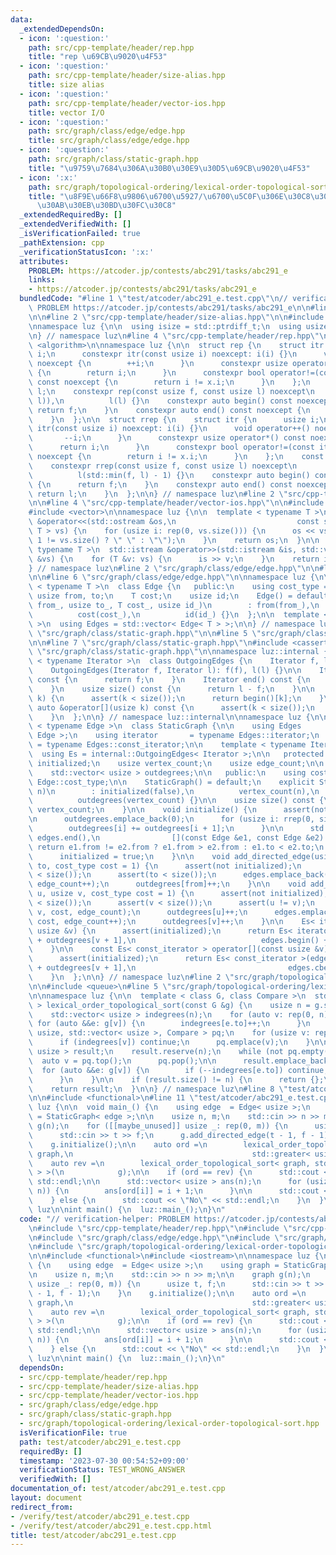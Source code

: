 ```yaml
---
data:
  _extendedDependsOn:
  - icon: ':question:'
    path: src/cpp-template/header/rep.hpp
    title: "rep \u69CB\u9020\u4F53"
  - icon: ':question:'
    path: src/cpp-template/header/size-alias.hpp
    title: size alias
  - icon: ':question:'
    path: src/cpp-template/header/vector-ios.hpp
    title: vector I/O
  - icon: ':question:'
    path: src/graph/class/edge/edge.hpp
    title: src/graph/class/edge/edge.hpp
  - icon: ':question:'
    path: src/graph/class/static-graph.hpp
    title: "\u9759\u7684\u306A\u30B0\u30E9\u30D5\u69CB\u9020\u4F53"
  - icon: ':x:'
    path: src/graph/topological-ordering/lexical-order-topological-sort.hpp
    title: "\u8F9E\u66F8\u9806\u6700\u5927/\u6700\u5C0F\u306E\u30C8\u30DD\u30ED\u30B8\
      \u30AB\u30EB\u30BD\u30FC\u30C8"
  _extendedRequiredBy: []
  _extendedVerifiedWith: []
  _isVerificationFailed: true
  _pathExtension: cpp
  _verificationStatusIcon: ':x:'
  attributes:
    PROBLEM: https://atcoder.jp/contests/abc291/tasks/abc291_e
    links:
    - https://atcoder.jp/contests/abc291/tasks/abc291_e
  bundledCode: "#line 1 \"test/atcoder/abc291_e.test.cpp\"\n// verification-helper:\
    \ PROBLEM https://atcoder.jp/contests/abc291/tasks/abc291_e\n\n#line 2 \"src/cpp-template/header/rep.hpp\"\
    \n\n#line 2 \"src/cpp-template/header/size-alias.hpp\"\n\n#include <cstddef>\n\
    \nnamespace luz {\n\n  using isize = std::ptrdiff_t;\n  using usize = std::size_t;\n\
    \n} // namespace luz\n#line 4 \"src/cpp-template/header/rep.hpp\"\n\n#include\
    \ <algorithm>\n\nnamespace luz {\n\n  struct rep {\n    struct itr {\n      usize\
    \ i;\n      constexpr itr(const usize i) noexcept: i(i) {}\n      void operator++()\
    \ noexcept {\n        ++i;\n      }\n      constexpr usize operator*() const noexcept\
    \ {\n        return i;\n      }\n      constexpr bool operator!=(const itr x)\
    \ const noexcept {\n        return i != x.i;\n      }\n    };\n    const itr f,\
    \ l;\n    constexpr rep(const usize f, const usize l) noexcept\n        : f(std::min(f,\
    \ l)),\n          l(l) {}\n    constexpr auto begin() const noexcept {\n     \
    \ return f;\n    }\n    constexpr auto end() const noexcept {\n      return l;\n\
    \    }\n  };\n\n  struct rrep {\n    struct itr {\n      usize i;\n      constexpr\
    \ itr(const usize i) noexcept: i(i) {}\n      void operator++() noexcept {\n \
    \       --i;\n      }\n      constexpr usize operator*() const noexcept {\n  \
    \      return i;\n      }\n      constexpr bool operator!=(const itr x) const\
    \ noexcept {\n        return i != x.i;\n      }\n    };\n    const itr f, l;\n\
    \    constexpr rrep(const usize f, const usize l) noexcept\n        : f(l - 1),\n\
    \          l(std::min(f, l) - 1) {}\n    constexpr auto begin() const noexcept\
    \ {\n      return f;\n    }\n    constexpr auto end() const noexcept {\n     \
    \ return l;\n    }\n  };\n\n} // namespace luz\n#line 2 \"src/cpp-template/header/vector-ios.hpp\"\
    \n\n#line 4 \"src/cpp-template/header/vector-ios.hpp\"\n\n#include <iostream>\n\
    #include <vector>\n\nnamespace luz {\n\n  template < typename T >\n  std::ostream\
    \ &operator<<(std::ostream &os,\n                           const std::vector<\
    \ T > vs) {\n    for (usize i: rep(0, vs.size())) {\n      os << vs[i] << (i +\
    \ 1 != vs.size() ? \" \" : \"\");\n    }\n    return os;\n  }\n\n  template <\
    \ typename T >\n  std::istream &operator>>(std::istream &is, std::vector< T >\
    \ &vs) {\n    for (T &v: vs) {\n      is >> v;\n    }\n    return is;\n  }\n\n\
    } // namespace luz\n#line 2 \"src/graph/class/edge/edge.hpp\"\n\n#line 4 \"src/graph/class/edge/edge.hpp\"\
    \n\n#line 6 \"src/graph/class/edge/edge.hpp\"\n\nnamespace luz {\n\n  template\
    \ < typename T >\n  class Edge {\n   public:\n    using cost_type = T;\n\n   \
    \ usize from, to;\n    T cost;\n    usize id;\n    Edge() = default;\n    Edge(usize\
    \ from_, usize to_, T cost_, usize id_)\n        : from(from_),\n          to(to_),\n\
    \          cost(cost_),\n          id(id_) {}\n  };\n\n  template < typename T\
    \ >\n  using Edges = std::vector< Edge< T > >;\n\n} // namespace luz\n#line 2\
    \ \"src/graph/class/static-graph.hpp\"\n\n#line 5 \"src/graph/class/static-graph.hpp\"\
    \n\n#line 7 \"src/graph/class/static-graph.hpp\"\n#include <cassert>\n#line 9\
    \ \"src/graph/class/static-graph.hpp\"\n\nnamespace luz::internal {\n\n  template\
    \ < typename Iterator >\n  class OutgoingEdges {\n    Iterator f, l;\n\n   public:\n\
    \    OutgoingEdges(Iterator f, Iterator l): f(f), l(l) {}\n\n    Iterator begin()\
    \ const {\n      return f;\n    }\n    Iterator end() const {\n      return l;\n\
    \    }\n    usize size() const {\n      return l - f;\n    }\n\n    auto &operator[](usize\
    \ k) {\n      assert(k < size());\n      return begin()[k];\n    }\n    const\
    \ auto &operator[](usize k) const {\n      assert(k < size());\n      return begin()[k];\n\
    \    }\n  };\n\n} // namespace luz::internal\n\nnamespace luz {\n\n  template\
    \ < typename Edge >\n  class StaticGraph {\n\n    using Edges          = std::vector<\
    \ Edge >;\n    using iterator       = typename Edges::iterator;\n    using const_iterator\
    \ = typename Edges::const_iterator;\n\n    template < typename Iterator >\n  \
    \  using Es = internal::OutgoingEdges< Iterator >;\n\n   protected:\n    bool\
    \ initialized;\n    usize vertex_count;\n    usize edge_count;\n\n    Edges edges;\n\
    \    std::vector< usize > outdegrees;\n\n   public:\n    using cost_type = typename\
    \ Edge::cost_type;\n\n    StaticGraph() = default;\n    explicit StaticGraph(usize\
    \ n)\n        : initialized(false),\n          vertex_count(n),\n          edge_count(0),\n\
    \          outdegrees(vertex_count) {}\n\n    usize size() const {\n      return\
    \ vertex_count;\n    }\n\n    void initialize() {\n      assert(not initialized);\n\
    \n      outdegrees.emplace_back(0);\n      for (usize i: rrep(0, size())) {\n\
    \        outdegrees[i] += outdegrees[i + 1];\n      }\n\n      std::sort(edges.begin(),\
    \ edges.end(),\n                [](const Edge &e1, const Edge &e2) {\n       \
    \ return e1.from != e2.from ? e1.from > e2.from : e1.to < e2.to;\n      });\n\n\
    \      initialized = true;\n    }\n\n    void add_directed_edge(usize from, usize\
    \ to, cost_type cost = 1) {\n      assert(not initialized);\n      assert(from\
    \ < size());\n      assert(to < size());\n      edges.emplace_back(from, to, cost,\
    \ edge_count++);\n      outdegrees[from]++;\n    }\n\n    void add_undirected_edge(usize\
    \ u, usize v, cost_type cost = 1) {\n      assert(not initialized);\n      assert(u\
    \ < size());\n      assert(v < size());\n      assert(u != v);\n      edges.emplace_back(u,\
    \ v, cost, edge_count);\n      outdegrees[u]++;\n      edges.emplace_back(v, u,\
    \ cost, edge_count++);\n      outdegrees[v]++;\n    }\n\n    Es< iterator > operator[](const\
    \ usize &v) {\n      assert(initialized);\n      return Es< iterator >(edges.begin()\
    \ + outdegrees[v + 1],\n                            edges.begin() + outdegrees[v]);\n\
    \    }\n\n    const Es< const_iterator > operator[](const usize &v) const {\n\
    \      assert(initialized);\n      return Es< const_iterator >(edges.cbegin()\
    \ + outdegrees[v + 1],\n                                  edges.cbegin() + outdegrees[v]);\n\
    \    }\n  };\n\n} // namespace luz\n#line 2 \"src/graph/topological-ordering/lexical-order-topological-sort.hpp\"\
    \n\n#include <queue>\n#line 5 \"src/graph/topological-ordering/lexical-order-topological-sort.hpp\"\
    \n\nnamespace luz {\n\n  template < class G, class Compare >\n  std::vector< usize\
    \ > lexical_order_topological_sort(const G &g) {\n    usize n = g.size();\n\n\
    \    std::vector< usize > indegrees(n);\n    for (auto v: rep(0, n)) {\n     \
    \ for (auto &&e: g[v]) {\n        indegrees[e.to]++;\n      }\n    }\n\n    std::priority_queue<\
    \ usize, std::vector< usize >, Compare > pq;\n    for (usize v: rep(0, n)) {\n\
    \      if (indegrees[v]) continue;\n      pq.emplace(v);\n    }\n\n    std::vector<\
    \ usize > result;\n    result.reserve(n);\n    while (not pq.empty()) {\n    \
    \  auto v = pq.top();\n      pq.pop();\n\n      result.emplace_back(v);\n    \
    \  for (auto &&e: g[v]) {\n        if (--indegrees[e.to]) continue;\n        pq.emplace(e.to);\n\
    \      }\n    }\n\n    if (result.size() != n) {\n      return {};\n    }\n\n\
    \    return result;\n  }\n\n} // namespace luz\n#line 8 \"test/atcoder/abc291_e.test.cpp\"\
    \n\n#include <functional>\n#line 11 \"test/atcoder/abc291_e.test.cpp\"\n\nnamespace\
    \ luz {\n\n  void main_() {\n    using edge  = Edge< usize >;\n    using graph\
    \ = StaticGraph< edge >;\n\n    usize n, m;\n    std::cin >> n >> m;\n\n    graph\
    \ g(n);\n    for ([[maybe_unused]] usize _: rep(0, m)) {\n      usize t, f;\n\
    \      std::cin >> t >> f;\n      g.add_directed_edge(t - 1, f - 1);\n    }\n\
    \    g.initialize();\n\n    auto ord =\n        lexical_order_topological_sort<\
    \ graph,\n                                        std::greater< usize > >(g);\n\
    \    auto rev =\n        lexical_order_topological_sort< graph, std::less< usize\
    \ > >(\n            g);\n\n    if (ord == rev) {\n      std::cout << \"Yes\" <<\
    \ std::endl;\n\n      std::vector< usize > ans(n);\n      for (usize i: rep(0,\
    \ n)) {\n        ans[ord[i]] = i + 1;\n      }\n\n      std::cout << ans << std::endl;\n\
    \    } else {\n      std::cout << \"No\" << std::endl;\n    }\n  }\n\n} // namespace\
    \ luz\n\nint main() {\n  luz::main_();\n}\n"
  code: "// verification-helper: PROBLEM https://atcoder.jp/contests/abc291/tasks/abc291_e\n\
    \n#include \"src/cpp-template/header/rep.hpp\"\n#include \"src/cpp-template/header/vector-ios.hpp\"\
    \n#include \"src/graph/class/edge/edge.hpp\"\n#include \"src/graph/class/static-graph.hpp\"\
    \n#include \"src/graph/topological-ordering/lexical-order-topological-sort.hpp\"\
    \n\n#include <functional>\n#include <iostream>\n\nnamespace luz {\n\n  void main_()\
    \ {\n    using edge  = Edge< usize >;\n    using graph = StaticGraph< edge >;\n\
    \n    usize n, m;\n    std::cin >> n >> m;\n\n    graph g(n);\n    for ([[maybe_unused]]\
    \ usize _: rep(0, m)) {\n      usize t, f;\n      std::cin >> t >> f;\n      g.add_directed_edge(t\
    \ - 1, f - 1);\n    }\n    g.initialize();\n\n    auto ord =\n        lexical_order_topological_sort<\
    \ graph,\n                                        std::greater< usize > >(g);\n\
    \    auto rev =\n        lexical_order_topological_sort< graph, std::less< usize\
    \ > >(\n            g);\n\n    if (ord == rev) {\n      std::cout << \"Yes\" <<\
    \ std::endl;\n\n      std::vector< usize > ans(n);\n      for (usize i: rep(0,\
    \ n)) {\n        ans[ord[i]] = i + 1;\n      }\n\n      std::cout << ans << std::endl;\n\
    \    } else {\n      std::cout << \"No\" << std::endl;\n    }\n  }\n\n} // namespace\
    \ luz\n\nint main() {\n  luz::main_();\n}\n"
  dependsOn:
  - src/cpp-template/header/rep.hpp
  - src/cpp-template/header/size-alias.hpp
  - src/cpp-template/header/vector-ios.hpp
  - src/graph/class/edge/edge.hpp
  - src/graph/class/static-graph.hpp
  - src/graph/topological-ordering/lexical-order-topological-sort.hpp
  isVerificationFile: true
  path: test/atcoder/abc291_e.test.cpp
  requiredBy: []
  timestamp: '2023-07-30 00:54:52+09:00'
  verificationStatus: TEST_WRONG_ANSWER
  verifiedWith: []
documentation_of: test/atcoder/abc291_e.test.cpp
layout: document
redirect_from:
- /verify/test/atcoder/abc291_e.test.cpp
- /verify/test/atcoder/abc291_e.test.cpp.html
title: test/atcoder/abc291_e.test.cpp
---
```

